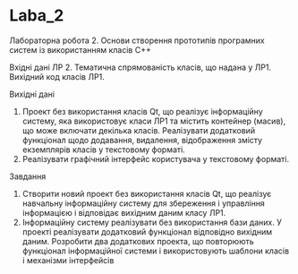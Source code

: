 # Laba_2

Лабораторна робота 2. Основи створення прототипів програмних систем із використанням класів С++

Вхідні дані ЛР 2.
Тематична спрямованість класів, що надана у ЛР1. Вихідний код класів ЛР1.

Вихідні дані
1. Проект без використання класів Qt, що реалізує інформаційну систему, яка використовує класи ЛР1 та містить контейнер (масив), що може включати декілька класів. Реалізувати додатковий функціонал щодо додавання, видалення, відображення змісту екземплярів класів у текстовому форматі.
2. Реалізувати графічний інтерфейс користувача у текстовому форматі.

Завдання
1. Створити новий проект без використання класів Qt, що реалізує навчальну інформаційну систему для збереження і управління інформацією і відповідає вихідним даним класу ЛР1.
2. Інформаційну систему реалізувати без використання бази даних. У проекті реалізувати додатковий функціонал відповідно вихідним даним. Розробити два додаткових проекта, що повторюють функціонал інформаційної системи і використовують шаблони класів і механізми інтерфейсів
